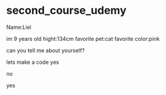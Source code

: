 # second_course_udemy

Name:Liel

im 9 years old
 hight:134cm
favorite pet:cat
favorite color:pink

can you tell me about yourself?

lets make a code
yes

no

 yes

